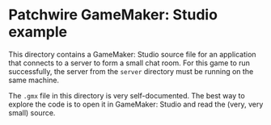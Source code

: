 # Patchwire GameMaker: Studio example

This directory contains a GameMaker: Studio source file for an application that connects to a server to form a small chat room. For this game to run successfully, the server from the `server` directory must be running on the same machine.

The `.gmx` file in this directory is very self-documented. The best way to explore the code is to open it in GameMaker: Studio and read the (very, very small) source.

